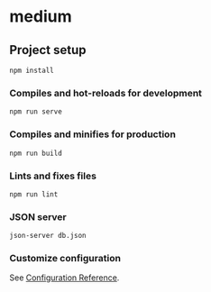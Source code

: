 # medium

## Project setup
```
npm install
```

### Compiles and hot-reloads for development
```
npm run serve
```

### Compiles and minifies for production
```
npm run build
```

### Lints and fixes files
```
npm run lint
```

### JSON server
```
json-server db.json
```

### Customize configuration
See [Configuration Reference](https://cli.vuejs.org/config/).
```
